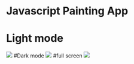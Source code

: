 # Javascript Painting App 
# Light mode
<img src="https://i.ibb.co/KyZ2PRB/Screenshot-2021-01-26-020242.png">
#Dark mode
<img src="https://i.ibb.co/KVm7QtD/Screenshot-2021-01-26-020326.png">
#full screen
<img src="https://i.ibb.co/n31WKxP/Screenshot-2021-01-26-020356.png">
